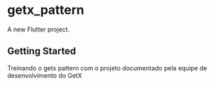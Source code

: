 # getx_pattern

A new Flutter project.

## Getting Started

Treinando o getx pattern com o projeto documentado pela equipe de desenvolvimento do GetX

